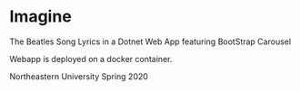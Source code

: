 # Imagine
The Beatles Song Lyrics in a Dotnet Web App featuring BootStrap Carousel

Webapp is deployed on a docker container.

Northeastern University Spring 2020
